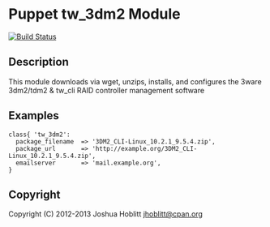 Puppet tw_3dm2 Module
=====================

[![Build Status](https://travis-ci.org/jhoblitt/puppet-tw_3dm2.png)](https://travis-ci.org/jhoblitt/puppet-tw_3dm2)

Description
-----------

This module downloads via wget, unzips, installs, and configures the 3ware
3dm2/tdm2 & tw_cli RAID controller management software


Examples
--------

```puppet
class{ 'tw_3dm2':
  package_filename  => '3DM2_CLI-Linux_10.2.1_9.5.4.zip',
  package_url       => 'http://example.org/3DM2_CLI-Linux_10.2.1_9.5.4.zip',
  emailserver       => 'mail.example.org',
}
```

Copyright
---------

Copyright (C) 2012-2013 Joshua Hoblitt <jhoblitt@cpan.org>
